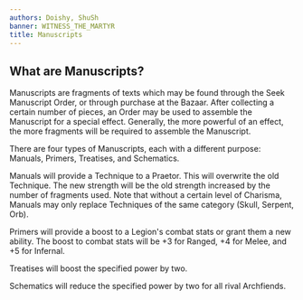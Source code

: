 ```yaml
---
authors: Doishy, ShuSh
banner: WITNESS_THE_MARTYR
title: Manuscripts
---
```


## What are Manuscripts?

Manuscripts are fragments of texts which may be found through the Seek
Manuscript Order, or through purchase at the Bazaar. After collecting a certain
number of pieces, an Order may be used to assemble the Manuscript for a special
effect. Generally, the more powerful of an effect, the more fragments will be
required to assemble the Manuscript.

There are four types of Manuscripts, each with a different purpose: Manuals,
Primers, Treatises, and Schematics.

Manuals will provide a Technique to a Praetor. This will overwrite the old
Technique. The new strength will be the old strength increased by the number of
fragments used. Note that without a certain level of Charisma, Manuals may only
replace Techniques of the same category (Skull, Serpent, Orb).

Primers will provide a boost to a Legion's combat stats or grant them a new
ability. The boost to combat stats will be +3 for Ranged, +4 for Melee, and +5
for Infernal.

Treatises will boost the specified power by two.

Schematics will reduce the specified power by two for all rival Archfiends.
